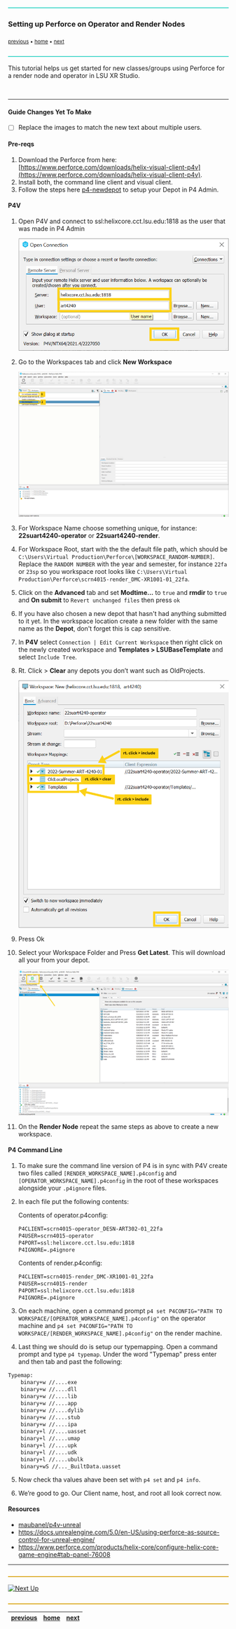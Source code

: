 ![](../images/line3.png)


### Setting up Perforce on Operator and Render Nodes

<sub>[previous](../p4-newdepot) • [home](../README.md) • [next](../building-levels)</sub>

![](../images/line3.png)


This tutorial helps us get started for new classes/groups using Perforce for a render node and operator in LSU XR Studio.

<br>

---

#### Guide Changes Yet To Make
- [ ] Replace the images to match the new text about multiple users.

#### Pre-reqs

1. Download the Perforce from here: [https://www.perforce.com/downloads/helix-visual-client-p4v](https://www.perforce.com/downloads/helix-visual-client-p4v). 
2. Install both, the command line client and visual client.
3. Follow the steps here [p4-newdepot](../p4-newdepot) to setup your Depot in P4 Admin.

#### P4V

1. Open P4V and connect to ssl:helixcore.cct.lsu.edu:1818 as the user that was made in P4 Admin
    
    ![p4v login](images/p4vLogin.png)
    
2. Go to the Workspaces tab and click **New Workspace** 
    
    ![New Workspace](images/newWorkspace.png)
    

3. For Workspace Name choose something unique, for instance: **22suart4240-operator** or **22suart4240-render**.

4. For Workspace Root, start with the the default file path, which should be `C:\Users\Virtual Production\Perforce\[WORKSPACE_RANDOM-NUMBER]`. Replace the `RANDOM NUMBER` with the year and semester, for instance `22fa` or `23sp` so you workspace root looks like `C:\Users\Virtual Production\Perforce\scrn4015-render_DMC-XR1001-01_22fa`.

4. Click on the **Advanced** tab and set **Modtime...** to `true` and **rmdir** to `true` and **On submit** to `Revert unchanged files` then press `ok`

5. If you have also chosen a new depot that hasn't had anything submitted to it yet. In the workspace location create a new folder with the same name as the **Depot**, don't forget this is cap sensitive.

7. In **P4V** select `Connection | Edit Current Workspace` then right click on the newly created workspace and **Templates > LSUBaseTemplate** and select `Include Tree`.

7. Rt. Click > **Clear** any depots you don’t want such as OldProjects. 
    
    ![Choose Depots](images/chooseDepots.png)
    
7. Press Ok

7. Select your Workspace Folder and Press **Get Latest**. This will download all your from your depot.
    
    ![Get Latest](images/getLatest.png)
    
8. On the **Render Node** repeat the same steps as above to create a new workspace.

#### P4 Command Line

1. To make sure the command line version of P4 is in sync with P4V create two files called `[RENDER_WORKSPACE_NAME].p4config` and `[OPERATOR_WORKSPACE_NAME].p4config` in the root of these workspaces alongside your `.p4ignore` files. 


2. In each file put the following contents:

    Contents of operator.p4config:
    ```
    P4CLIENT=scrn4015-operator_DESN-ART302-01_22fa
    P4USER=scrn4015-operator
    P4PORT=ssl:helixcore.cct.lsu.edu:1818
    P4IGNORE=.p4ignore
    ```
    
    Contents of render.p4config:
    ```
    P4CLIENT=scrn4015-render_DMC-XR1001-01_22fa
    P4USER=scrn4015-render
    P4PORT=ssl:helixcore.cct.lsu.edu:1818
    P4IGNORE=.p4ignore
    ```

3. On each machine, open a command prompt  `p4 set P4CONFIG="PATH TO WORKSPACE/[OPERATOR_WORKSPACE_NAME].p4config"` on the operator machine and  `p4 set P4CONFIG="PATH TO WORKSPACE/[RENDER_WORKSPACE_NAME].p4config"` on the render machine.

4. Last thing we should do is setup our typemapping. Open a command prompt and type `p4 typemap`. Under the word "Typemap" press enter and then tab and past the following:

```
Typemap:
    binary+w //....exe
    binary+w //....dll
    binary+w //....lib
    binary+w //....app
    binary+w //....dylib
    binary+w //....stub
    binary+w //....ipa
    binary+l //....uasset
    binary+l //....umap
    binary+l //....upk
    binary+l //....udk
    binary+l //....ubulk
    binary+wS //..._BuiltData.uasset
```

5. Now check tha values ahave been set with `p4 set` and `p4 info`. 
    
6. We’re good to go. Our Client name, host, and root all look correct now.

#### Resources

* [maubanel/p4v-unreal](https://github.com/maubanel/p4v-unreal)
* https://docs.unrealengine.com/5.0/en-US/using-perforce-as-source-control-for-unreal-engine/
* https://www.perforce.com/products/helix-core/configure-helix-core-game-engine#tab-panel-76008

---

![](../images/line.png)

[![Next Up](https://fakeimg.pl/1000x100/45d7cb/000/?font_size=54&text=Next+Up+-+Building+Levels)](../building-levels)

![](../images/line.png)

| [previous](../p4-newdepot)| [home](../README.md) | [next](../building-levels)|
|---|---|---|
